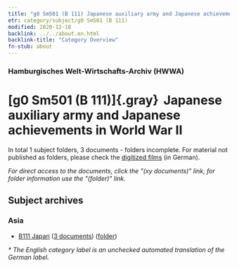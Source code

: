 ```yaml
---
title: "g0 Sm501 (B 111) Japanese auxiliary army and Japanese achievements in World War II"
etr: category/subject/g0 Sm501 (B 111)
modified: 2020-12-18
backlink: ../../about.en.html
backlink-title: "Category Overview"
fn-stub: about
---
```


### Hamburgisches Welt-Wirtschafts-Archiv (HWWA)
# [g0 Sm501 (B 111)]{.gray}&#8201; Japanese auxiliary army and Japanese achievements in World War II&#160; 





In total 1 subject folders, 3 documents - folders incomplete.
For material not published as folders, please check the [digitized films](/film/h1_sh) (in German).

_For direct access to the documents, click the "(xy documents)" link, for folder information use the "(folder)" link._

## Subject archives



### Asia

- [B111 Japan](../../../geo/about.en.html#B111) (<a href="https://dfg-viewer.de/show/?tx_dlf[id]=https://pm20.zbw.eu/mets/sh/1412xx/141272/1446xx/144605/public.mets.en.xml" target="_blank">3 documents</a>) ([folder](http://purl.org/pressemappe20/folder/sh/141272,144605))


_* The English category label is an unchecked automated translation of the German label._

